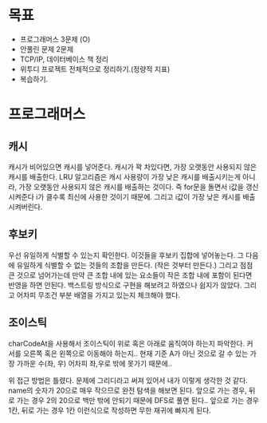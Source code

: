 # 목표

- 프로그래머스 3문제 (O)
- 안풀린 문제 2문제
- TCP/IP, 데이터베이스 책 정리
- 위투디 프로젝트 전체적으로 정리하기.(정량적 지표)
- 복습하기.

# 프로그래머스

## 캐시

캐시가 비어있으면 캐시를 넣어준다. 캐시가 꽉 차있다면, 가장 오랫동안 사용되지 않은 캐시를 배출한다.
LRU 알고리즘은 캐시 사용량이 가장 낮은 캐시를 배출시키는게 아니라, 가장 오랫동안 사용되지 않은 캐시를 배출하는 것이다. 즉 for문을 돌면서 i값을 갱신시켜준다 i가 클수록 최신에 사용한 것이기 때문에.
그리고 i값이 가장 낮은 캐시를 배출시켜버린다.

## 후보키

우선 유일하게 식별할 수 있는지 확인한다. 이것들을 후보키 집합에 넣어놓는다.
그 다음에 유일하게 식별할 수 없는 것들의 조합을 만든다. (작은 것부터 만든다.) 그리고 점점 큰 것으로 넘어가는데 만약 큰 조합 내에 있는 요소들이 작은 조합 내에 포함이 된다면 반영을 하면 안된다.
백스트링 방식으로 구현을 해보려고 하였으나 쉽지가 않았다. 그리고 어차피 무조건 부분 배열을 가지고 있는지 체크해야 했다.

## 조이스틱

charCodeAt을 사용해서 조이스틱이 위로 혹은 아래로 움직여야 하는지 파악한다. 커서를 오른쪽 혹은 왼쪽으로 이동해야 하는지..
현재 기준 A가 아닌 것으로 갈 수 있는 가장 가까운 수(좌, 우) 어차피 좌,우로 밖에 못가기 때문에..

위 접근 방법은 틀렸다. 문제에 그리디라고 써져 있어서 내가 이렇게 생각한 것 같다. name의 숫자가 20으로 매우 작으므로 완전 탐색을 해보면 된다. 앞으로 가는 경우, 뒤로 가는 경우
2의 20으로 백만 밖에 안되기 때문에 DFS로 풀면 된다..
앞으로 가는 경우 1칸, 뒤로 가는 경우 1칸 이런식으로 작성하면 무한 재귀에 빠지게 된다.
